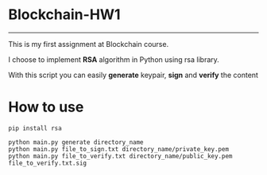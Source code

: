 # Blockchain-HW1
---

This is my first assignment at Blockchain course.

I choose to implement **RSA** algorithm in Python using rsa library. 

With this script you can easily **generate** keypair, **sign** and **verify** the content

# How to use

`pip install rsa`

```
python main.py generate directory_name
python main.py file_to_sign.txt directory_name/private_key.pem 
python main.py file_to_verify.txt directory_name/public_key.pem file_to_verify.txt.sig
```
